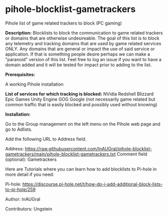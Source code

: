 # pihole-blocklist-gametrackers
Pihole list of game related trackers to block (PC gaming)

**Description:**
Blocklists to block the communication to game related trackers or domains that are otherwise undesireable.
The goal of this list is to block any telemetry and tracking domains that are used by game related services ONLY. Any domains that are general or impact the use of said service or application. If that is something people desire perhaps we can make a "paranoid" version of this list.
Feel free to log an issue if you want to have a domain added and it will be tested for impact prior to adding to the list.


**Prerequisites:**

A working Pihole installation

**List of services for which tracking is blocked:**
NVidia
Redshell
Blizzard
Epic Games
Unity Engine
GOG
Google (not necessarily game related but common traffic that is easily blocked and possibly used without knowing)

**Installation:**

Go to the Group management on the left menu on the Pihole web page and go to Adlists.

Add the following URL to Address field.

Address: https://raw.githubusercontent.com/InAUGral/pihole-blocklist-gametrackers/main/pihole-blocklist-gametrackers.txt
Comment field (optional): Gametrackers

Here are Tutorials where you can learn how to add blocklists to  Pi-hole in more detail if you need:

Pi-hole: https://discourse.pi-hole.net/t/how-do-i-add-additional-block-lists-to-pi-hole/259

Author:
InAUGral

Contributors:
Ungstein
